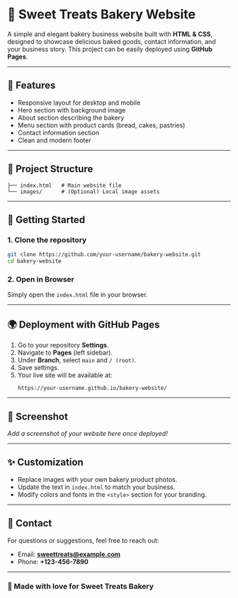 # 🍞 Sweet Treats Bakery Website

A simple and elegant bakery business website built with **HTML & CSS**, designed to showcase delicious baked goods, contact information, and your business story. This project can be easily deployed using **GitHub Pages**.

---

## 🌟 Features
- Responsive layout for desktop and mobile
- Hero section with background image
- About section describing the bakery
- Menu section with product cards (bread, cakes, pastries)
- Contact information section
- Clean and modern footer

---

## 📂 Project Structure
```
├── index.html   # Main website file
└── images/      # (Optional) Local image assets
```

---

## 🚀 Getting Started

### 1. Clone the repository
```bash
git clone https://github.com/your-username/bakery-website.git
cd bakery-website
```

### 2. Open in Browser
Simply open the `index.html` file in your browser.

---

## 🌍 Deployment with GitHub Pages

1. Go to your repository **Settings**.
2. Navigate to **Pages** (left sidebar).
3. Under **Branch**, select `main` and `/ (root)`.
4. Save settings.
5. Your live site will be available at:
   ```
   https://your-username.github.io/bakery-website/
   ```

---

## 📸 Screenshot
_Add a screenshot of your website here once deployed!_

---

## ✨ Customization
- Replace images with your own bakery product photos.
- Update the text in `index.html` to match your business.
- Modify colors and fonts in the `<style>` section for your branding.

---

## 📧 Contact
For questions or suggestions, feel free to reach out:
- Email: **sweettreats@example.com**
- Phone: **+123-456-7890**

---

### 🍰 Made with love for Sweet Treats Bakery
